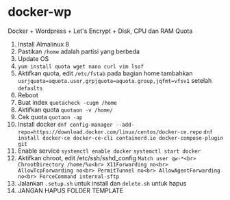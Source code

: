 # docker-wp
Docker + Wordpress + Let's Encrypt + Disk, CPU dan RAM Quota

1. Install Almalinux 8
2. Pastikan `/home` adalah partisi yang berbeda
3. Update OS
4. `yum install quota wget nano curl vim lsof`
4. Aktifkan quota, edit `/etc/fstab` pada bagian home tambahkan `usrjquota=aquota.user,grpjquota=aquota.group,jqfmt=vfsv1` setelah `defaults`
5. Reboot
6. Buat index `quotacheck -cugm /home`
7. Aktifkan quota `quotaon -v /home/`
8. Cek quota `quotaon -ap`
9. Install docker `dnf config-manager --add-repo=https://download.docker.com/linux/centos/docker-ce.repo` `dnf install docker-ce docker-ce-cli containerd.io docker-compose-plugin git`
10. Enable service `systemctl enable docker` `systemctl start docker`
11. Aktifkan chroot, edit /etc/ssh/sshd_config
    `Match user qw-*<br>
        ChrootDirectory /home/%u<br>
        X11Forwarding no<br>
        AllowTcpForwarding no<br>
        PermitTunnel no<br>
        AllowAgentForwarding no<br>
        ForceCommand internal-sftp`<br>
10. Jalankan `.setup.sh` untuk install dan `delete.sh` untuk hapus
11. JANGAN HAPUS FOLDER TEMPLATE
